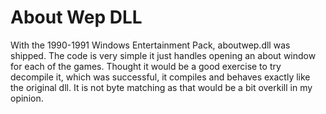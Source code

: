# About Wep DLL

With the 1990-1991 Windows Entertainment Pack, aboutwep.dll was shipped. The code is very simple it just handles opening an about window for each of the games. Thought it would be a good exercise to try decompile it, which was successful, it compiles and behaves exactly like the original dll. It is not byte matching as that would be a bit overkill in my opinion.
